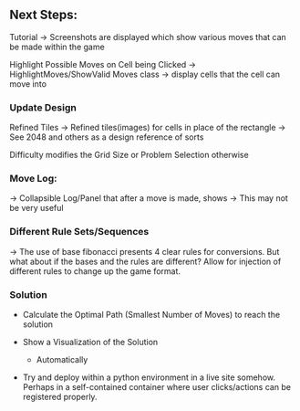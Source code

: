 ## Next Steps: 

Tutorial 
-> Screenshots are displayed which show various moves
that can be made within the game

Highlight Possible Moves on Cell being Clicked
 -> HighlightMoves/ShowValid Moves class
 -> display cells that the cell can move into

### Update Design
Refined Tiles
-> Refined tiles(images) for cells in place of the rectangle
-> See 2048 and others as a design reference of sorts

Difficulty modifies the Grid Size or Problem Selection otherwise

### Move Log:
-> Collapsible Log/Panel that after a move is made, shows 
-> This may not be very useful

### Different Rule Sets/Sequences
-> The use of base fibonacci presents 4 clear rules for conversions.
But what about if the bases and the rules are different? Allow for injection of different rules to change up the game format.

### Solution
* Calculate the Optimal Path (Smallest Number of Moves) to reach the solution

* Show a Visualization of the Solution
    * Automatically 


* Try and deploy within a python environment in a live site somehow. Perhaps in a self-contained container where user clicks/actions can be registered properly.
